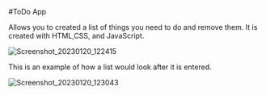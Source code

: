 #ToDo App

Allows you to created a list of things you need to do and remove them. It is created with HTML,CSS, and JavaScript.

![Screenshot_20230120_122415](https://user-images.githubusercontent.com/74805696/213788532-9c030c32-2427-4a2e-a500-0c1ac794e15e.png)

This is an example of how a list would look after it is entered.

![Screenshot_20230120_123043](https://user-images.githubusercontent.com/74805696/213788844-165b0661-b3be-4122-b74e-2add066d4d39.png)
